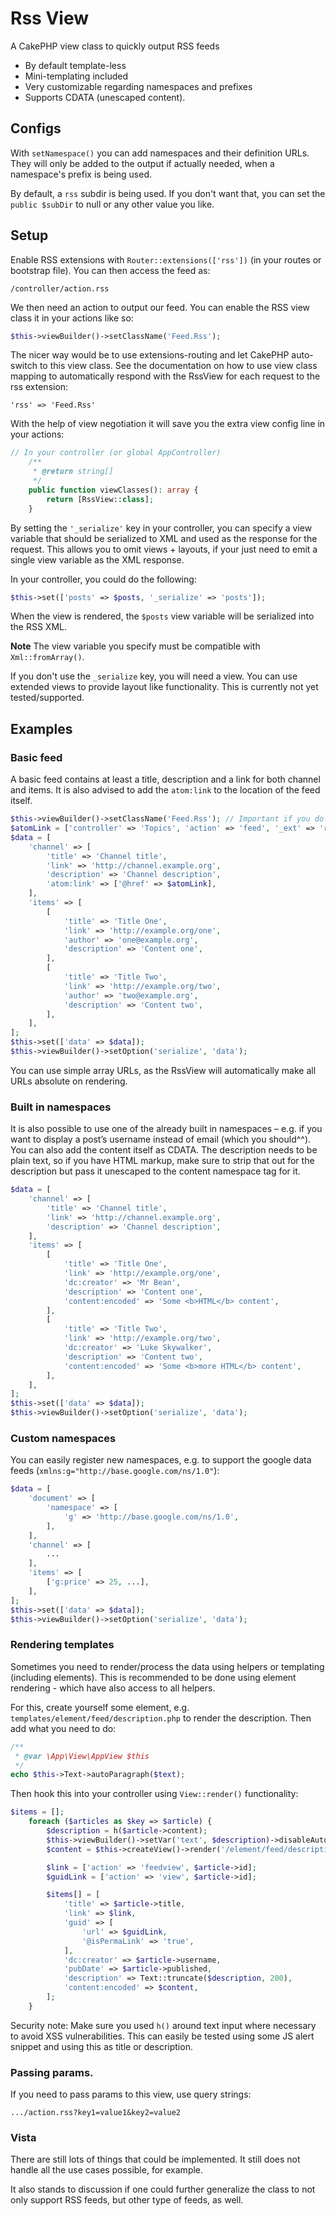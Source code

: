 # Rss View

A CakePHP view class to quickly output RSS feeds
- By default template-less
- Mini-templating included
- Very customizable regarding namespaces and prefixes
- Supports CDATA (unescaped content).

## Configs
With `setNamespace()` you can add namespaces and their definition URLs.
They will only be added to the output if actually needed, when a namespace's prefix is being used.

By default, a `rss` subdir is being used. If you don't want that, you can set the `public $subDir` to null or any other value you like.

## Setup
Enable RSS extensions with `Router::extensions(['rss'])` (in your routes or bootstrap file).
You can then access the feed as:
```
/controller/action.rss
```

We then need an action to output our feed.
You can enable the RSS view class it in your actions like so:
```php
$this->viewBuilder()->setClassName('Feed.Rss');
```

The nicer way would be to use extensions-routing and let CakePHP auto-switch to this view class.
See the documentation on how to use view class mapping to automatically respond with the RssView for each request to the rss extension:

    'rss' => 'Feed.Rss'

With the help of view negotiation it will save you the extra view config line in your actions:
```php
// In your controller (or global AppController)
	/**
	 * @return string[]
	 */
	public function viewClasses(): array {
		return [RssView::class];
	}
```

By setting the `'_serialize'` key in your controller, you can specify a view variable
that should be serialized to XML and used as the response for the request.
This allows you to omit views + layouts, if your just need to emit a single view
variable as the XML response.

In your controller, you could do the following:
```php
$this->set(['posts' => $posts, '_serialize' => 'posts']);
```
When the view is rendered, the `$posts` view variable will be serialized
into the RSS XML.

**Note** The view variable you specify must be compatible with `Xml::fromArray()`.

If you don't use the `_serialize` key, you will need a view. You can use extended
views to provide layout like functionality. This is currently not yet tested/supported.

## Examples

### Basic feed
A basic feed contains at least a title, description and a link for both channel and items.
It is also advised to add the `atom:link` to the location of the feed itself.

```php
$this->viewBuilder()->setClassName('Feed.Rss'); // Important if you do not have an auto-switch for the rss extension
$atomLink = ['controller' => 'Topics', 'action' => 'feed', '_ext' => 'rss']; // Example controller and action
$data = [
    'channel' => [
        'title' => 'Channel title',
        'link' => 'http://channel.example.org',
        'description' => 'Channel description',
        'atom:link' => ['@href' => $atomLink],
    ],
    'items' => [
        [
            'title' => 'Title One',
            'link' => 'http://example.org/one',
            'author' => 'one@example.org',
            'description' => 'Content one',
        ],
        [
            'title' => 'Title Two',
            'link' => 'http://example.org/two',
            'author' => 'two@example.org',
            'description' => 'Content two',
        ],
    ],
];
$this->set(['data' => $data]);
$this->viewBuilder()->setOption('serialize', 'data');
```

You can use simple array URLs, as the RssView will automatically make all URLs absolute on rendering.

### Built in namespaces
It is also possible to use one of the already built in namespaces – e.g. if you want to display
a post’s username instead of email (which you should^^). You can also add the content itself
as CDATA. The description needs to be plain text, so if you have HTML markup, make sure to
strip that out for the description but pass it unescaped to the content namespace tag for it.
```php
$data = [
    'channel' => [
        'title' => 'Channel title',
        'link' => 'http://channel.example.org',
        'description' => 'Channel description',
    ],
    'items' => [
        [
            'title' => 'Title One',
            'link' => 'http://example.org/one',
            'dc:creator' => 'Mr Bean',
            'description' => 'Content one',
            'content:encoded' => 'Some <b>HTML</b> content',
        ],
        [
            'title' => 'Title Two',
            'link' => 'http://example.org/two',
            'dc:creator' => 'Luke Skywalker',
            'description' => 'Content two',
            'content:encoded' => 'Some <b>more HTML</b> content',
        ],
    ],
];
$this->set(['data' => $data]);
$this->viewBuilder()->setOption('serialize', 'data');
```

### Custom namespaces
You can easily register new namespaces, e.g. to support the google data feeds (`xmlns:g="http://base.google.com/ns/1.0"`):

```php
$data = [
    'document' => [
        'namespace' => [
            'g' => 'http://base.google.com/ns/1.0',
        ],
    ],
    'channel' => [
        ...
    ],
    'items' => [
        ['g:price' => 25, ...],
    ],
];
$this->set(['data' => $data]);
$this->viewBuilder()->setOption('serialize', 'data');
```

### Rendering templates
Sometimes you need to render/process the data using helpers or templating (including elements).
This is recommended to be done using element rendering - which have also access to all helpers.

For this, create yourself some element, e.g. `templates/element/feed/description.php` to render the description.
Then add what you need to do:
```php
/**
 * @var \App\View\AppView $this
 */
echo $this->Text->autoParagraph($text);
```
Then hook this into your controller using `View::render()` functionality:

```php
$items = [];
    foreach ($articles as $key => $article) {
        $description = h($article->content);
        $this->viewBuilder()->setVar('text', $description)->disableAutoLayout();
        $content = $this->createView()->render('/element/feed/description');

        $link = ['action' => 'feedview', $article->id];
        $guidLink = ['action' => 'view', $article->id];

        $items[] = [
            'title' => $article->title,
            'link' => $link,
            'guid' => [
                'url' => $guidLink,
                '@isPermaLink' => 'true',
            ],
            'dc:creator' => $article->username,
            'pubDate' => $article->published,
            'description' => Text::truncate($description, 200),
            'content:encoded' => $content,
        ];
    }
```

Security note: Make sure you used `h()` around text input where necessary to avoid XSS vulnerabilities.
This can easily be tested using some JS alert snippet and using this as title or description.

### Passing params.
If you need to pass params to this view, use query strings:
```
.../action.rss?key1=value1&key2=value2
```

### Vista
There are still lots of things that could be implemented. It still does not handle all the use cases possible, for example.

It also stands to discussion if one could further generalize the class to not only support RSS feeds, but other type of feeds, as well.
